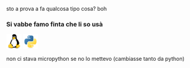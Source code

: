 sto a prova a fa qualcosa tipo cosa? boh


<h3>Si vabbe famo finta che li so usà</h3>
<p>
  <img src="https://raw.githubusercontent.com/devicons/devicon/master/icons/linux/linux-original.svg" alt="linuxzzzxzxszxzsxz" width="40" height="40"/>
  <img src="https://raw.githubusercontent.com/devicons/devicon/master/icons/python/python-original.svg" alt="pythonzsszsszsszszsz" width="40" height="40"/>
</p>

non ci stava micropython se no lo mettevo (cambiasse tanto da python)
